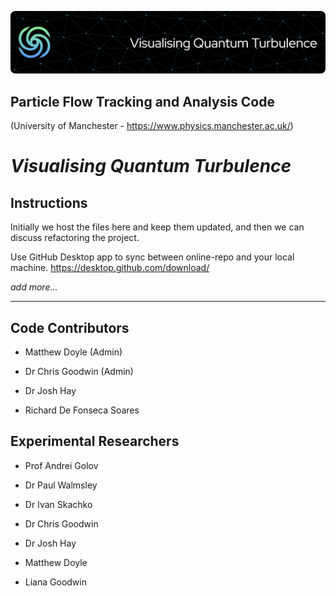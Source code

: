 ![Header](./github-header-image.png)

## Particle Flow Tracking and Analysis Code

(University of Manchester - https://www.physics.manchester.ac.uk/)

# *Visualising Quantum Turbulence*

## Instructions

Initially we host the files here and keep them updated, and then we can discuss refactoring the project.

Use GitHub Desktop app to sync between online-repo and your local machine. https://desktop.github.com/download/

*add more...*

---

## Code Contributors

- Matthew Doyle (Admin)

- Dr Chris Goodwin (Admin)

- Dr Josh Hay

- Richard De Fonseca Soares

## Experimental Researchers

- Prof Andrei Golov

- Dr Paul Walmsley

- Dr Ivan Skachko

- Dr Chris Goodwin

- Dr Josh Hay

- Matthew Doyle

- Liana Goodwin
